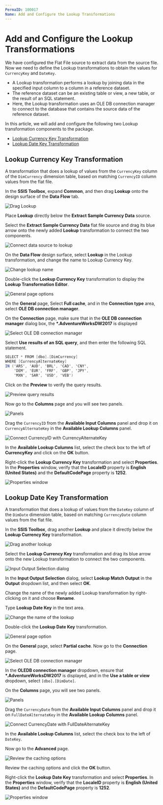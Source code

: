 ```yaml
---
PermaID: 100017
Name: Add and Configure the Lookup Transformations
---
```


# Add and Configure the Lookup Transformations

We have configured the Flat File source to extract data from the source file. Now we need to define the Lookup transformations to obtain the values for `CurrencyKey` and `DateKey`. 

 - A Lookup transformation performs a lookup by joining data in the specified input column to a column in a reference dataset. 
 - The reference dataset can be an existing table or view, a new table, or the result of an SQL statement. 
 - Here, the Lookup transformation uses an OLE DB connection manager to connect to the database that contains the source data of the reference dataset.

In this article, we will add and configure the following two Lookup transformation components to the package.

 - [Lookup Currency Key Transformation](#lookup-currency-key-transformation)
 - [Lookup Date Key Transformation](#lookup-date-key-transformation)

## Lookup Currency Key Transformation

A transformation that does a lookup of values from the `CurrencyKey` column of the `DimCurrency` dimension table, based on matching `CurrencyID` column values from the flat file.

In the **SSIS Toolbox**, expand **Common**, and then drag **Lookup** onto the design surface of the **Data Flow** tab. 

<img src="images/lookup-transformations-1.png" alt="Drag Lookup">

Place **Lookup** directly below the **Extract Sample Currency Data** source.

Select the **Extract Sample Currency Data** flat file source and drag its blue arrow onto the newly added **Lookup** transformation to connect the two components.

<img src="images/lookup-transformations-2.png" alt="Connect data source to lookup">

On the **Data Flow** design surface, select **Lookup** in the Lookup transformation, and change the name to Lookup Currency Key.

<img src="images/lookup-transformations-3.png" alt="Change lookup name">

Double-click the **Lookup Currency Key** transformation to display the **Lookup Transformation Editor**.

<img src="images/lookup-transformations-4.png" alt="General page options">

On the **General** page, Select **Full cache**, and in the **Connection type** area, select **OLE DB connection manager**.

On the **Connection** page, make sure that in the **OLE DB connection manager** dialog box, the **\*.AdventureWorksDW2017** is displayed

<img src="images/lookup-transformations-5.png" alt="Select OLE DB connection manager">

Select **Use results of an SQL query**, and then enter the following SQL statement.

```csharp
SELECT * FROM [dbo].[DimCurrency]
WHERE [CurrencyAlternateKey]
IN ('ARS', 'AUD', 'BRL', 'CAD', 'CNY',
    'DEM', 'EUR', 'FRF', 'GBP', 'JPY',
    'MXN', 'SAR', 'USD', 'VEB')
```

Click on the **Preview** to verify the query results.

<img src="images/lookup-transformations-6.png" alt="Preview query results">

Now go to the **Columns** page and you will see two panels.

<img src="images/lookup-transformations-7.png" alt="Panels">

Drag the `CurrencyID` from the **Available Input Columns** panel and drop it on `CurrencyAlternateKey` in the **Available Lookup Columns** panel.

<img src="images/lookup-transformations-8.png" alt="Connect CurrencyID with CurrencyAlternateKey">

In the **Available Lookup Columns** list, select the check box to the left of **CurrencyKey** and click on the **OK** button.

Right-click the **Lookup Currency Key** transformation and select **Properties**. In the **Properties** window, verify that the **LocaleID** property is **English (United States)** and the **DefaultCodePage** property is **1252**.

<img src="images/lookup-transformations-9.png" alt="Properties window">

## Lookup Date Key Transformation

A transformation that does a lookup of values from the `DateKey` column of the `DimDate` dimension table, based on matching `CurrencyDate` column values from the flat file.

In the **SSIS Toolbox**, drag another **Lookup** and place it directly below the **Lookup Currency Key** transformation.

<img src="images/lookup-transformations-10.png" alt="Drag another lookup">

Select the **Lookup Currency Key** transformation and drag its blue arrow onto the new Lookup transformation to connect the two components.

<img src="images/lookup-transformations-11.png" alt="Input Output Selection dialog">

In the **Input Output Selection** dialog, select **Lookup Match Output** in the **Output** dropdown list, and then select **OK**.

Change the name of the newly added Lookup transformation by right-clicking on it and choose **Rename**.

Type **Lookup Date Key** in the text area.

<img src="images/lookup-transformations-12.png" alt="Change the name of the lookup">

Double-click the **Lookup Date Key** transformation.

<img src="images/lookup-transformations-13.png" alt="General page option">

On the **General** page, select **Partial cache**. Now go to the **Connection** page.

<img src="images/lookup-transformations-14.png" alt="Select OLE DB connection manager">

In the **OLEDB connection manager** dropdown, ensure that **\*.AdventureWorksDW2017** is displayed, and in the **Use a table or view** dropdown, select `[dbo].[DimDate]`.

On the **Columns** page, you will see two panels.

<img src="images/lookup-transformations-15.png" alt="Panels">

Drag the `CurrencyDate` from the **Available Input Columns** panel and drop it on `FullDateAlternateKey` in the **Available Lookup Columns** panel.

<img src="images/lookup-transformations-16.png" alt="Connect CurrencyDate with FullDateAlternateKey">

In the **Available Lookup Columns** list, select the check box to the left of `DateKey`.

Now go to the **Advanced** page.

<img src="images/lookup-transformations-17.png" alt="Review the caching options"> 

Review the caching options and click the **OK** button.

Right-click the **Lookup Date Key** transformation and select **Properties**. In the **Properties** window, verify that the **LocaleID** property is **English (United States)** and the **DefaultCodePage** property is **1252**.

<img src="images/lookup-transformations-18.png" alt="Properties window"> 
